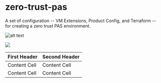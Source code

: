 # zero-trust-pas
A set of configuration -- VM Extensions, Product Config, and Terraform -- for creating a zero trust PAS environment.

![alt text](https://www.draw.io/?lightbox=1&highlight=0000ff&edit=_blank&layers=1&nav=1&title=Zero%20Trust%20PAS#Uhttps%3A%2F%2Fdrive.google.com%2Fa%2Fpivotal.io%2Fuc%3Fid%3D1XlFiPPphV89hBhs2cg5yUl08EH7w2YNL%26export%3Ddownload "Reference Diagram")

<img src="https://www.draw.io/?lightbox=1&highlight=0000ff&edit=_blank&layers=1&nav=1&title=Zero%20Trust%20PAS#Uhttps%3A%2F%2Fdrive.google.com%2Fa%2Fpivotal.io%2Fuc%3Fid%3D1XlFiPPphV89hBhs2cg5yUl08EH7w2YNL%26export%3Ddownload">


| First Header  | Second Header |
| ------------- | ------------- |
| Content Cell  | Content Cell  |
| Content Cell  | Content Cell  |
